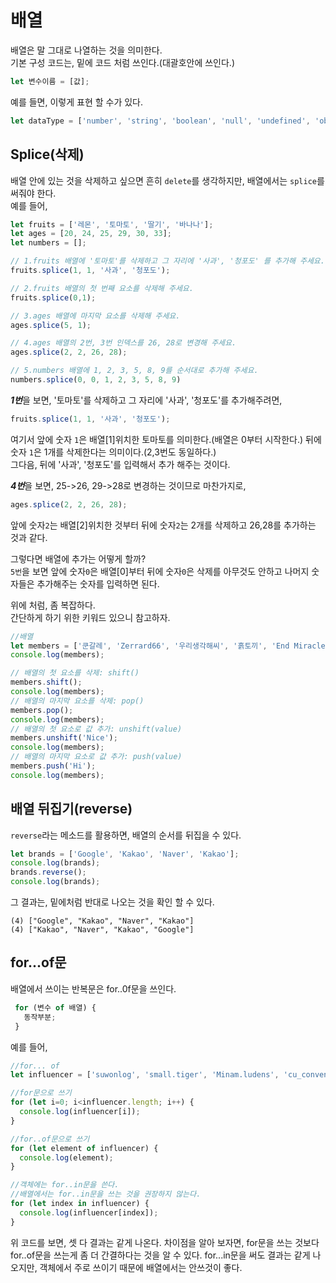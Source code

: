 # 배열
배열은 말 그대로 나열하는 것을 의미한다.    
기본 구성 코드는, 밑에 코드 처럼 쓰인다.(대괄호안에 쓰인다.)
```javascript
let 변수이름 = [값];
```
예를 들면, 이렇게 표현 할 수가 있다.
```javascript
let dataType = ['number', 'string', 'boolean', 'null', 'undefined', 'object'];
```
## **Splice(삭제)** 
배열 안에 있는 것을 삭제하고 싶으면 흔히 ```delete```를 생각하지만, 배열에서는 ```splice```를 써줘야 한다.    
예를 들어, 
```javascript
let fruits = ['레몬', '토마토', '딸기', '바나나'];
let ages = [20, 24, 25, 29, 30, 33];
let numbers = [];

// 1.fruits 배열에 '토마토'를 삭제하고 그 자리에 '사과', '청포도' 를 추가해 주세요.
fruits.splice(1, 1, '사과', '청포도');

// 2.fruits 배열의 첫 번째 요소를 삭제해 주세요.
fruits.splice(0,1);

// 3.ages 배열에 마지막 요소를 삭제해 주세요.
ages.splice(5, 1);

// 4.ages 배열의 2번, 3번 인덱스를 26, 28로 변경해 주세요.
ages.splice(2, 2, 26, 28);

// 5.numbers 배열에 1, 2, 3, 5, 8, 9를 순서대로 추가해 주세요.
numbers.splice(0, 0, 1, 2, 3, 5, 8, 9)
```
***1번***을 보면, '토마토'를 삭제하고 그 자리에 '사과', '청포도'를 추가해주려면,    
```javascript
fruits.splice(1, 1, '사과', '청포도');
```
여기서 앞에 숫자 ```1```은 배열[1]위치한 토마토를 의미한다.(배열은 0부터 시작한다.) 뒤에 숫자 ```1```은 1개를 삭제한다는 의미이다.(2,3번도 동일하다.)   
그다음, 뒤에 '사과', '청포도'를 입력해서 추가 해주는 것이다.   

***4번***을 보면, 25->26, 29->28로 변경하는 것이므로 마찬가지로, 
```javascript
ages.splice(2, 2, 26, 28);
```
앞에 숫자```2```는 배열[2]위치한 것부터 뒤에 숫자```2```는 2개를 삭제하고 26,28를 추가하는 것과 같다.   

그렇다면 배열에 추가는 어떻게 할까?   
```5번```을 보면 앞에 숫자```0```은 배열[0]부터 뒤에 숫자```0```은 삭제를 아무것도 안하고 나머지 숫자들은 추가해주는 숫자를 입력하면 된다.     

위에 처럼, 좀 복잡하다.   
간단하게 하기 위한 키워드 있으니 참고하자.   
```javascript
//배열
let members = ['쿤갈레', 'Zerrard66', '우리생각해씨', '흙토끼', 'End Miracle'];
console.log(members);

// 배열의 첫 요소를 삭제: shift()
members.shift();
console.log(members);
// 배열의 마지막 요소를 삭제: pop()
members.pop();
console.log(members);
// 배열의 첫 요소로 값 추가: unshift(value)
members.unshift('Nice');
console.log(members);
// 배열의 마지막 요소로 값 추가: push(value)
members.push('Hi');
console.log(members);
```

## **배열 뒤집기(reverse)**
```reverse```라는 메소드를 활용하면, 배열의 순서를 뒤집을 수 있다.   

```javascript
let brands = ['Google', 'Kakao', 'Naver', 'Kakao'];
console.log(brands);
brands.reverse();
console.log(brands);
```
그 결과는, 밑에처럼 반대로 나오는 것을 확인 할 수 있다.
```
(4) ["Google", "Kakao", "Naver", "Kakao"]
(4) ["Kakao", "Naver", "Kakao", "Google"]
```

## **for...of문**
배열에서 쓰이는 반복문은 for..0f문을 쓰인다.   
```javascript
 for (변수 of 배열) {
   동작부분;
 }
```   
예를 들어, 
```javascript
//for... of
let influencer = ['suwonlog', 'small.tiger', 'Minam.ludens', 'cu_convenience24']

//for문으로 쓰기
for (let i=0; i<influencer.length; i++) {
  console.log(influencer[i]);
}

//for..of문으로 쓰기
for (let element of influencer) {
  console.log(element);
}

//객체에는 for..in문을 쓴다.
//배열에서는 for..in문을 쓰는 것을 권장하지 않는다.
for (let index in influencer) {
  console.log(influencer[index]);
}
```
위 코드를 보면, 셋 다 결과는 같게 나온다. 차이점을 알아 보자면, for문을 쓰는 것보다 for..of문을 쓰는게 좀 더 간결하다는 것을 알 수 있다. for...in문을 써도 결과는 같게 나오지만, 객체에서 주로 쓰이기 때문에 배열에서는 안쓰것이 좋다.